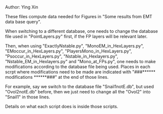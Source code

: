 Author: Ying Xin

These files compute data needed for Figures in "Some results from EMT data base query".

When switching to a different database, one needs to change the database file used in  "PointLayers.py" first, if the FP layers will be relevant later.

Then, when using
"ExactlyNstable.py",
"MonoEM_in_HexLayers.py",
"EMoccur_in_HexLayers.py",
"PlayersMono_in_HexLayers.py",
"Psoccur_in_HexLayers.py",
"Nstable_in_Hexlayers.py",
"Nstable_EM_in_Hexlayers.py" and
"Mono_at_FPs.py",
one needs to make modifications according to the database file being used.  Places in each scrpt where modifications need to be made are indicated with "###****** modifications ******###" at the end of those lines.  

For example, say we switch to the database file "Snail1notE.db", but used "Ovol2notE.db" before, then we just need to change all the "Ovol2" into "Snail1" in those lines.

Details on what each script does is inside those scripts.